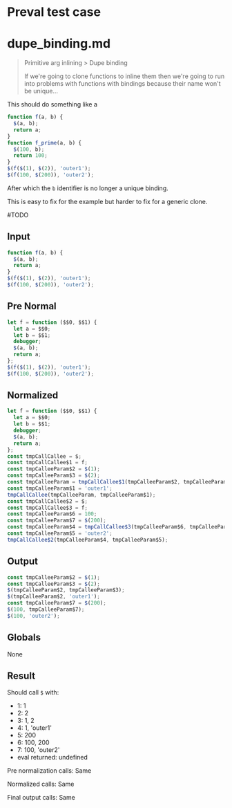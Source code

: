 # Preval test case

# dupe_binding.md

> Primitive arg inlining > Dupe binding
>
> If we're going to clone functions to inline them then we're going to run into problems with functions with bindings because their name won't be unique...

This should do something like a 
```js
function f(a, b) {
  $(a, b);
  return a;
}
function f_prime(a, b) {
  $(100, b);
  return 100;
}
$(f($(1), $(2)), 'outer1');
$(f(100, $(200)), 'outer2');
```

After which the `b` identifier is no longer a unique binding.

This is easy to fix for the example but harder to fix for a generic clone.

#TODO

## Input

`````js filename=intro
function f(a, b) {
  $(a, b);
  return a;
}
$(f($(1), $(2)), 'outer1');
$(f(100, $(200)), 'outer2');
`````

## Pre Normal

`````js filename=intro
let f = function ($$0, $$1) {
  let a = $$0;
  let b = $$1;
  debugger;
  $(a, b);
  return a;
};
$(f($(1), $(2)), 'outer1');
$(f(100, $(200)), 'outer2');
`````

## Normalized

`````js filename=intro
let f = function ($$0, $$1) {
  let a = $$0;
  let b = $$1;
  debugger;
  $(a, b);
  return a;
};
const tmpCallCallee = $;
const tmpCallCallee$1 = f;
const tmpCalleeParam$2 = $(1);
const tmpCalleeParam$3 = $(2);
const tmpCalleeParam = tmpCallCallee$1(tmpCalleeParam$2, tmpCalleeParam$3);
const tmpCalleeParam$1 = 'outer1';
tmpCallCallee(tmpCalleeParam, tmpCalleeParam$1);
const tmpCallCallee$2 = $;
const tmpCallCallee$3 = f;
const tmpCalleeParam$6 = 100;
const tmpCalleeParam$7 = $(200);
const tmpCalleeParam$4 = tmpCallCallee$3(tmpCalleeParam$6, tmpCalleeParam$7);
const tmpCalleeParam$5 = 'outer2';
tmpCallCallee$2(tmpCalleeParam$4, tmpCalleeParam$5);
`````

## Output

`````js filename=intro
const tmpCalleeParam$2 = $(1);
const tmpCalleeParam$3 = $(2);
$(tmpCalleeParam$2, tmpCalleeParam$3);
$(tmpCalleeParam$2, 'outer1');
const tmpCalleeParam$7 = $(200);
$(100, tmpCalleeParam$7);
$(100, 'outer2');
`````

## Globals

None

## Result

Should call `$` with:
 - 1: 1
 - 2: 2
 - 3: 1, 2
 - 4: 1, 'outer1'
 - 5: 200
 - 6: 100, 200
 - 7: 100, 'outer2'
 - eval returned: undefined

Pre normalization calls: Same

Normalized calls: Same

Final output calls: Same

